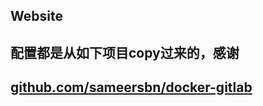 ## Website
配置都是从如下项目copy过来的，感谢
---
[github.com/sameersbn/docker-gitlab](https://github.com/sameersbn/docker-gitlab) 
---
